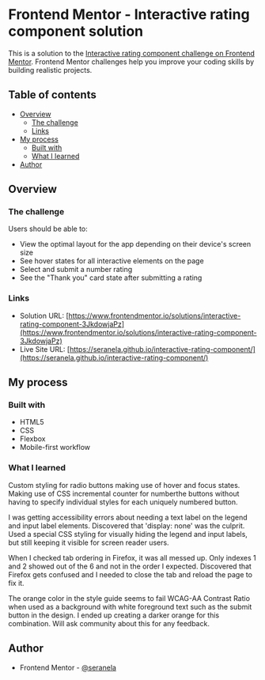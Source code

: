 # Frontend Mentor - Interactive rating component solution

This is a solution to the [Interactive rating component challenge on Frontend Mentor](https://www.frontendmentor.io/challenges/interactive-rating-component-koxpeBUmI). Frontend Mentor challenges help you improve your coding skills by building realistic projects. 

## Table of contents

- [Overview](#overview)
  - [The challenge](#the-challenge)
  - [Links](#links)
- [My process](#my-process)
  - [Built with](#built-with)
  - [What I learned](#what-i-learned)
- [Author](#author)

## Overview

### The challenge

Users should be able to:

- View the optimal layout for the app depending on their device's screen size
- See hover states for all interactive elements on the page
- Select and submit a number rating
- See the "Thank you" card state after submitting a rating

### Links

- Solution URL: [https://www.frontendmentor.io/solutions/interactive-rating-component-3JkdowjaPz](https://www.frontendmentor.io/solutions/interactive-rating-component-3JkdowjaPz)
- Live Site URL: [https://seranela.github.io/interactive-rating-component/](https://seranela.github.io/interactive-rating-component/)

## My process

### Built with

- HTML5
- CSS
- Flexbox
- Mobile-first workflow

### What I learned

Custom styling for radio buttons making use of hover and focus states. Making use of CSS incremental counter for numberthe buttons without having to specify individual styles for each uniquely numbered button.

I was getting accessibility errors about needing a text label on the legend and input label elements. Discovered that 'display: none' was the culprit. Used a special CSS styling for visually hiding the legend and input labels, but still keeping it visible for screen reader users.

When I checked tab ordering in Firefox, it was all messed up. Only indexes 1 and 2 showed out of the 6 and not in the order I expected. Discovered that Firefox gets confused and I needed to close the tab and reload the page to fix it.

The orange color in the style guide seems to fail WCAG-AA Contrast Ratio when used as a background with white foreground text such as the submit button in the design. I ended up creating a darker orange for this combination. Will ask community about this for any feedback.

## Author

- Frontend Mentor - [@seranela](https://www.frontendmentor.io/profile/seranela)